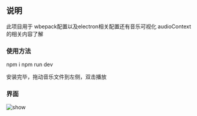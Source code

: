 ## 说明
此项目用于 wbepack配置以及electron相关配置还有音乐可视化  audioContext的相关内容了解


### 使用方法
npm i
npm run dev

安装完毕，拖动音乐文件到左侧，双击播放

### 界面
![show](https://github.com/heartOfblack/my-music-player/tree/master/asset/show.png)